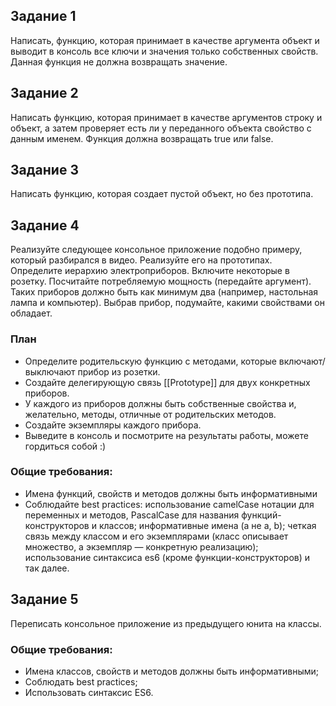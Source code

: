 ## Задание 1

Написать, функцию, которая принимает в качестве аргумента объект и выводит в консоль все ключи и значения только собственных свойств. Данная функция не должна возвращать значение.

## Задание 2

Написать функцию, которая принимает в качестве аргументов строку и объект, а затем проверяет есть ли у переданного объекта свойство с данным именем. Функция должна возвращать true или false.

## Задание 3

Написать функцию, которая создает пустой объект, но без прототипа.

## Задание 4

Реализуйте следующее консольное приложение подобно примеру, который разбирался в видео. Реализуйте его на прототипах.
Определите иерархию электроприборов. Включите некоторые в розетку. Посчитайте потребляемую мощность (передайте аргумент). 
Таких приборов должно быть как минимум два (например, настольная лампа и компьютер). Выбрав прибор, подумайте, какими свойствами он обладает.

### План

- Определите родительскую функцию с методами, которые включают/выключают прибор из розетки.
- Создайте делегирующую связь [[Prototype]] для двух конкретных приборов.
- У каждого из приборов должны быть собственные свойства и, желательно, методы, отличные от родительских методов.
- Создайте экземпляры каждого прибора.
- Выведите в консоль и посмотрите на результаты работы, можете гордиться собой :)

### Общие требования:

- Имена функций, свойств и методов должны быть информативными
- Соблюдайте best practices:
    использование camelCase нотации для переменных и методов, PascalCase для названия функций-конструкторов и классов;
    информативные имена (а не a, b);
    четкая связь между классом и его экземплярами (класс описывает множество, а экземпляр — конкретную реализацию);
    использование синтаксиса es6 (кроме функции-конструкторов) и так далее.


## Задание 5

Переписать консольное приложение из предыдущего юнита на классы.

### Общие требования:

- Имена классов, свойств и методов должны быть информативными;
- Соблюдать best practices;
- Использовать синтаксис ES6.

